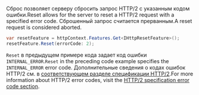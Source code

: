<span data-ttu-id="2308d-101">Сброс позволяет серверу сбросить запрос HTTP/2 с указанным кодом ошибки.</span><span class="sxs-lookup"><span data-stu-id="2308d-101">Reset allows for the server to reset a HTTP/2 request with a specified error code.</span></span> <span data-ttu-id="2308d-102">Сброшенный запрос считается прерванным.</span><span class="sxs-lookup"><span data-stu-id="2308d-102">A reset request is considered aborted.</span></span>

```csharp
var resetFeature = httpContext.Features.Get<IHttpResetFeature>();
resetFeature.Reset(errorCode: 2);
```

<span data-ttu-id="2308d-103">`Reset` в предыдущем примере кода задает код ошибки `INTERNAL_ERROR`.</span><span class="sxs-lookup"><span data-stu-id="2308d-103">`Reset` in the preceding code example specifies the `INTERNAL_ERROR` error code.</span></span> <span data-ttu-id="2308d-104">Дополнительные сведения о кодах ошибок HTTP/2 см. в [соответствующем разделе спецификации HTTP/2](https://tools.ietf.org/html/rfc7540#page-50).</span><span class="sxs-lookup"><span data-stu-id="2308d-104">For more information about HTTP/2 error codes, visit the [HTTP/2 specification error code section](https://tools.ietf.org/html/rfc7540#page-50).</span></span>
